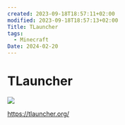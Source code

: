 ```yaml
---
created: 2023-09-18T18:57:11+02:00
modified: 2023-09-18T18:57:13+02:00
Title: TLauncher
tags:
  - Minecraft
Date: 2024-02-20
---
```

# TLauncher 


![](2023-09-18_TLauncher_image_1.png)

https://tlauncher.org/
